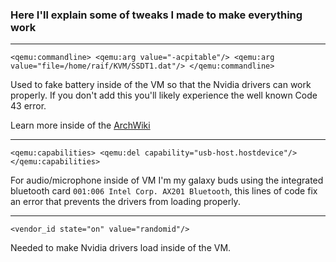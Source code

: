 ### Here I'll explain some of tweaks I made to make everything work

---

`<qemu:commandline> <qemu:arg value="-acpitable"/> <qemu:arg value="file=/home/raif/KVM/SSDT1.dat"/> </qemu:commandline>`

Used to fake battery inside of the VM so that the Nvidia drivers can work properly.
If you don't add this you'll likely experience the well known Code 43 error.

Learn more inside of the [ArchWiki](<https://wiki.archlinux.org/title/PCI_passthrough_via_OVMF#%22Error_43:_Driver_failed_to_load%22_with_mobile_(Optimus/max-q)_nvidia_GPUs>)

---

`<qemu:capabilities> <qemu:del capability="usb-host.hostdevice"/> </qemu:capabilities>`

For audio/microphone inside of VM I'm my galaxy buds using the integrated bluetooth card `001:006 Intel Corp. AX201 Bluetooth`, this lines of code fix an error that prevents the drivers from loading properly.

---

`<vendor_id state="on" value="randomid"/>`

Needed to make Nvidia drivers load inside of the VM.
